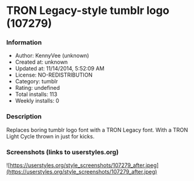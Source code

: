 # TRON Legacy-style tumblr logo (107279)

### Information
- Author: KennyVee (unknown)
- Created at: unknown
- Updated at: 11/14/2014, 5:52:09 AM
- License: NO-REDISTRIBUTION
- Category: tumblr
- Rating: undefined
- Total installs: 113
- Weekly installs: 0


### Description
Replaces boring tumblr logo font with a TRON Legacy font. With a TRON Light Cycle thrown in just for kicks.


### Screenshots (links to userstyles.org)
![https://userstyles.org/style_screenshots/107279_after.jpeg](https://userstyles.org/style_screenshots/107279_after.jpeg)


